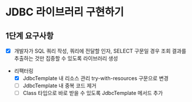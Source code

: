 # JDBC 라이브러리 구현하기

## 1단계 요구사항

- [x] 개발자가 SQL 쿼리 작성, 쿼리에 전달할 인자, SELECT 구문일 경우 조회 결과를 추출하는 것만 집중할 수 있도록 라이브러리 생성
- 리팩터링
  - [x] JdbcTemplate 내 리소스 관리 try-with-resources 구문으로 변경
  - [ ] JdbcTemplate 내 중복 코드 제거
  - [ ] Class 타입으로 바로 받을 수 있도록 JdbcTemplate 메서드 추가
